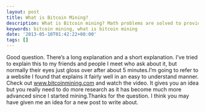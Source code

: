 ```yaml
---
layout: post
title: What is Bitcoin Mining?
description: What is Bitcoin mining? Math problems are solved to provide proof of work which helps in verifying and securing the Bitcoin network.
keywords: bitcoin mining, what is bitcoin mining
date: '2013-05-10T01:42:22+08:00'
tags: []
---
```

Good question. There’s a long explanation and a short explanation. I’ve tried to explain this to my friends and people I meet who ask about it, but normally their eyes just gloss over after about 5 minutes.I’m going to refer to a website I found that explains it fairly well in an easy to understand manner. Check out www.bitcoinmining.com and watch the video. It gives you an idea but you really need to do more research as it has become much more advanced since I started mining.Thanks for the question. I think you may have given me an idea for a new post to write about.
